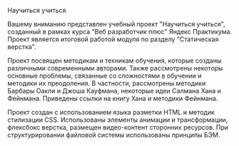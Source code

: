 Научиться учиться

Вашему вниманию представлен учебный проект "Научиться учиться", 
созданный в рамках курса "Веб разработчик плюс" Яндекс Практикума. 
Проект является итоговой работой модуля по разделу "Статическая верстка".

Проект посвящен методикам и техникам обучения, которые созданы различными современными авторами.
Также рассмотрены некоторы основные проблемы, связанные со сложностями в обучении и методики их преодоления.
В частности, рассмотрены методики Барбары Оакли и Джоша Кауфмана, некоторые идеи Салмана Хана и Фейнмана.
Приведены ссылки на книгу Хана и методики Фейнмана.

Проект создан с использованием языка разметки HTML и методик стилизации CSS.
Использованы  элементы анимации и трансформации, флексбокс верстка, размещен видео-контент сторонних ресурсов.
При структурировании файловой системы использованы принципы БЭМ.
